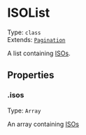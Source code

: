 # ISOList

Type: `class`<br>
Extends: [`Pagination`](../misc/pagination.md)

A list containing [ISOs](iso.md).

## Properties

### .isos

Type: `Array`

An array containing [ISOs](iso.md)
